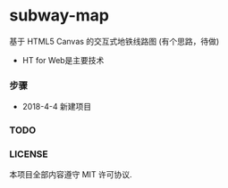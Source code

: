 # subway-map
基于 HTML5 Canvas 的交互式地铁线路图 (有个思路，待做)
* HT for Web是主要技术

### 步骤
* 2018-4-4 新建项目


### TODO



### LICENSE

本项目全部内容遵守 MIT 许可协议.